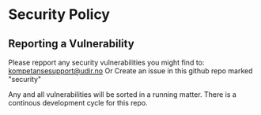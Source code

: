 # Security Policy

## Reporting a Vulnerability

Please repport any security vulnerabilities you might find to:
kompetansesupport@udir.no
Or 
Create an issue in this github repo marked "security"

Any and all vulnerabilities will be sorted in a running matter. There is a continous development cycle for this repo.
